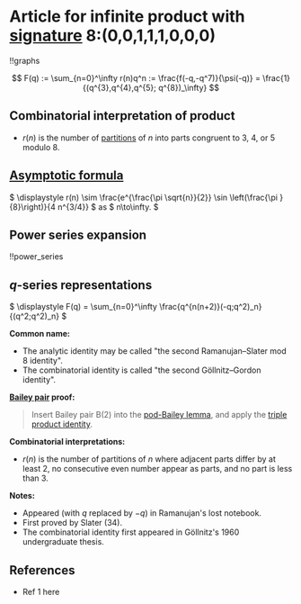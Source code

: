 # Article for infinite product with [signature](../product_signature.html) 8:(0,0,1,1,1,0,0,0)

!!graphs

$$ F(q) := \sum_{n=0}^\infty r(n)q^n := \frac{f(-q,-q^7)}{\psi(-q)} = \frac{1}{(q^{3},q^{4},q^{5}; q^{8})_\infty} $$

## Combinatorial interpretation of product

- $r(n)$ is the number of [partitions](../partitions.html#integer_partitions) of $n$ into parts congruent to 3, 4, or 5 modulo 8.

## [Asymptotic formula](../asymptotics.html)

$ \displaystyle r(n) \sim  \frac{e^{\frac{\pi  \sqrt{n}}{2}} \sin \left(\frac{\pi }{8}\right)}{4 n^{3/4}} $ as $ n\to\infty. $

## Power series expansion

!!power_series

## $q$-series representations

$ \displaystyle F(q) = \sum_{n=0}^\infty \frac{q^{n(n+2)}(-q;q^2)_n}{(q^2;q^2)_n} $

**Common name:** 
- The analytic identity may be called "the second Ramanujan–Slater mod 8 identity".
- The combinatorial identity is called "the second Göllnitz–Gordon identity".

**[Bailey pair](../Bailey_pairs.html) proof:**
> Insert Bailey pair B(2) into the [pod-Bailey lemma](../Bailey_pairs.html#pod_Bailey_lemma), and apply the [triple product identity](../q-series.html#triple_product).

**Combinatorial interpretations:**
- $r(n)$ is the number of partitions of $n$ where adjacent parts differ by at least $2$, no consecutive even number appear as parts, and no part is less than $3$.

      
**Notes:**
- Appeared (with $q$ replaced by $-q$) in Ramanujan's lost notebook.
- First proved by Slater (34).
- The combinatorial identity first appeared in Göllnitz's 1960 undergraduate thesis.
   
## References
- Ref 1 here
